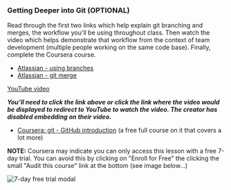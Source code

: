 ### Getting Deeper into Git (OPTIONAL)

Read through the first two links which help explain git branching and merges, the workflow you'll be using throughout class.  Then watch the video which helps demonstrate that workflow from the context of team development (multiple people working on the same code base).  Finally, complete the Coursera course.

* [Atlassian - using branches](https://www.atlassian.com/git/tutorials/using-branches)
* [Atlassian - git merge](https://www.atlassian.com/git/tutorials/using-branches/git-merge)

[YouTube video](https://www.youtube.com/watch?v=Q1kHG842HoI)

_**You’ll need to click the link above or click the link where the video would be displayed to redirect to YouTube to watch the video.  The creator has disabled embedding on their video.**_  

* [Coursera: git - GitHub introduction](https://www.coursera.org/learn/introduction-git-github) (a free full course on it that covers a lot more)

**NOTE:** Coursera may indicate you can only access this lesson with a free 7-day trial.  You can avoid this by clicking on "Enroll for Free" the clicking the small "Audit this course" link at the bottom (see image below...)

![7-day free trial modal](https://github.com/Code-the-Dream-School/intro-to-programming-2024/blob/b3d6133ab2aa15b3232ffdcd36ac8f5d4bf47d97/Audit.png?raw=true) 
